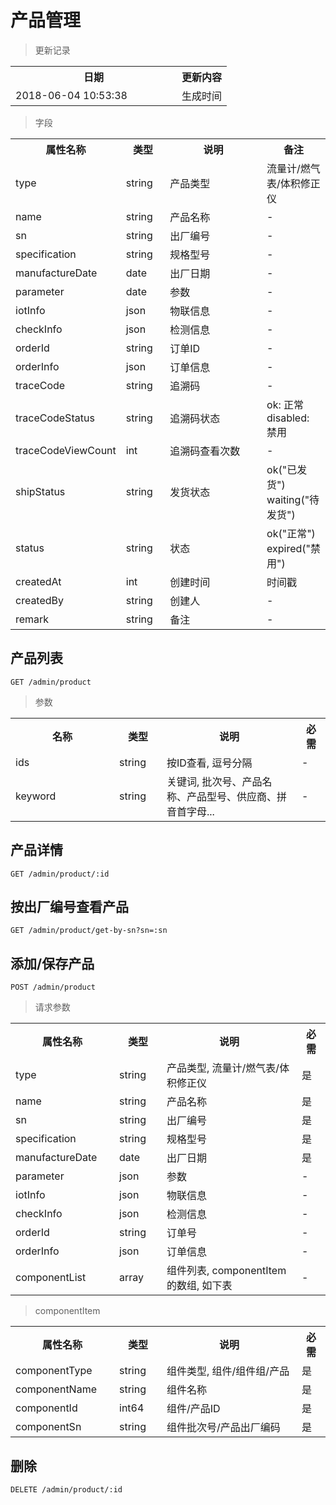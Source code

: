 # 产品管理

> 更新记录

<table>
    <tr>
        <th style="width:250px;">日期</th>
        <th>更新内容</th>
    </tr>
    <tr>
        <td>2018-06-04 10:53:38</td>
        <td>生成时间</td>
    </tr>
</table>

> 字段

<table>
    <tr>
        <th style="width:150px;">属性名称</th>
        <th style="width:60px;">类型</th>
        <th style="width:200px;">说明</th>
        <th>备注</th>
    </tr>
    <tr>
        <td>type</td>
        <td>string</td>
        <td>产品类型</td>
        <td>流量计/燃气表/体积修正仪</td>
    </tr>
    <tr>
        <td>name</td>
        <td>string</td>
        <td>产品名称</td>
        <td>-</td>
    </tr>
    <tr>
        <td>sn</td>
        <td>string</td>
        <td>出厂编号</td>
        <td>-</td>
    </tr>
    <tr>
        <td>specification</td>
        <td>string</td>
        <td>规格型号</td>
        <td>-</td>
    </tr>
    <tr>
        <td>manufactureDate</td>
        <td>date</td>
        <td>出厂日期</td>
        <td>-</td>
    </tr>
    <tr>
        <td>parameter</td>
        <td>date</td>
        <td>参数</td>
        <td>-</td>
    </tr>
    <tr>
        <td>iotInfo</td>
        <td>json</td>
        <td>物联信息</td>
        <td>-</td>
    </tr>
    <tr>
        <td>checkInfo</td>
        <td>json</td>
        <td>检测信息</td>
        <td>-</td>
    </tr>
    <tr>
        <td>orderId</td>
        <td>string</td>
        <td>订单ID</td>
        <td>-</td>
    </tr>
    <tr>
        <td>orderInfo</td>
        <td>json</td>
        <td>订单信息</td>
        <td>-</td>
    </tr>
    <tr>
        <td>traceCode</td>
        <td>string</td>
        <td>追溯码</td>
        <td>-</td>
    </tr>
    <tr>
        <td>traceCodeStatus</td>
        <td>string</td>
        <td>追溯码状态</td>
        <td>ok: 正常 disabled: 禁用</td>
    </tr>
    <tr>
        <td>traceCodeViewCount</td>
        <td>int</td>
        <td>追溯码查看次数</td>
        <td>-</td>
    </tr>
    <tr>
        <td>shipStatus</td>
        <td>string</td>
        <td>发货状态</td>
        <td>ok("已发货") waiting("待发货")</td>
    </tr>   
    <tr>
        <td>status</td>
        <td>string</td>
        <td>状态</td>
        <td>ok("正常") expired("禁用")</td>
    </tr>    
    <tr>
        <td>createdAt</td>
        <td>int</td>
        <td>创建时间</td>
        <td>时间戳</td>
    </tr>
    <tr>
        <td>createdBy</td>
        <td>string</td>
        <td>创建人</td>
        <td>-</td>
    </tr>
    <tr>
        <td>remark</td>
        <td>string</td>
        <td>备注</td>
        <td>-</td>
    </tr>
</table>

## 产品列表

```
GET /admin/product
```

> 参数
<table>
    <tr>
        <th style="width:150px;">名称</th>
        <th style="width:60px;">类型</th>
        <th style="width:200px;">说明</th>
        <th>必需</th>
    </tr>
    <tr>
        <td>ids</td>
        <td>string</td>
        <td>按ID查看, 逗号分隔</td>
        <td>-</td>
    </tr>
    <tr>
        <td>keyword</td>
        <td>string</td>
        <td>关键词, 批次号、产品名称、产品型号、供应商、拼音首字母...</td>
        <td>-</td>
    </tr>
</table>

## 产品详情

```
GET /admin/product/:id
```

## 按出厂编号查看产品

```
GET /admin/product/get-by-sn?sn=:sn
```

## 添加/保存产品

```
POST /admin/product
```

>请求参数
<table>
    <tr>
        <th style="width:150px;">属性名称</th>
        <th style="width:60px;">类型</th>
        <th style="width:200px;">说明</th>
        <th>必需</th>
    </tr>
    <tr>
        <td>type</td>
        <td>string</td>
        <td>产品类型, 流量计/燃气表/体积修正仪</td>
        <td>是</td>
    </tr>
    <tr>
        <td>name</td>
        <td>string</td>
        <td>产品名称</td>
        <td>是</td>
    </tr>
    <tr>
        <td>sn</td>
        <td>string</td>
        <td>出厂编号</td>
        <td>是</td>
    </tr>
    <tr>
        <td>specification</td>
        <td>string</td>
        <td>规格型号</td>
        <td>是</td>
    </tr>
    <tr>
        <td>manufactureDate</td>
        <td>date</td>
        <td>出厂日期</td>
        <td>是</td>
    </tr>
    <tr>
        <td>parameter</td>
        <td>json</td>
        <td>参数</td>
        <td>-</td>
    </tr>
    <tr>
        <td>iotInfo</td>
        <td>json</td>
        <td>物联信息</td>
        <td>-</td>
    </tr>
    <tr>
        <td>checkInfo</td>
        <td>json</td>
        <td>检测信息</td>
        <td>-</td>
    </tr>
    <tr>
        <td>orderId</td>
        <td>string</td>
        <td>订单号</td>
        <td>-</td>
    </tr>
    <tr>
        <td>orderInfo</td>
        <td>json</td>
        <td>订单信息</td>
        <td>-</td>
    </tr>
    <tr>
        <td>componentList</td>
        <td>array</td>
        <td>组件列表, componentItem的数组, 如下表</td>
        <td>-</td>
    </tr>
</table>

>componentItem
<table>
    <tr>
        <th style="width:150px;">属性名称</th>
        <th style="width:60px;">类型</th>
        <th style="width:200px;">说明</th>
        <th>必需</th>
    </tr>
    <tr>
        <td>componentType</td>
        <td>string</td>
        <td>组件类型, 组件/组件组/产品</td>
        <td>是</td>
    </tr>
    <tr>
        <td>componentName</td>
        <td>string</td>
        <td>组件名称</td>
        <td>是</td>
    </tr>
    <tr>
        <td>componentId</td>
        <td>int64</td>
        <td>组件/产品ID</td>
        <td>是</td>
    </tr>
    <tr>
        <td>componentSn</td>
        <td>string</td>
        <td>组件批次号/产品出厂编码</td>
        <td>是</td>
    </tr>
</table>

## 删除

```
DELETE /admin/product/:id
```
